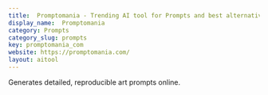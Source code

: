 ```yaml
---
title:  Promptomania - Trending AI tool for Prompts and best alternatives
display_name:  Promptomania
category: Prompts
category_slug: prompts
key: promptomania_com
website: https://promptomania.com/
layout: aitool
---
```


Generates detailed, reproducible art prompts online.
